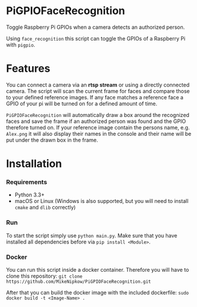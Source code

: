 # PiGPIOFaceRecognition
Toggle Raspberry Pi GPIOs when a camera detects an authorized person.

Using ``face_recognition`` this script can toggle the GPIOs of a Raspberry Pi with ``pigpio``.

# Features
You can connect a camera via an __rtsp stream__ or using a directly connected camera. The script will scan the current frame for faces and compare those to your defined reference images. If any face matches a reference face a GPIO of your pi will be turned on for a defined amount of time.

``PiGPIOFaceRecognition`` will automatically draw a box around the recognized faces and save the frame if an authorized person was found and the GPIO therefore turned on. If your reference image contain the persons name, e.g. ``Alex.png`` it will also display their names in the console and their name will be put under the drawn box in the frame.

# Installation
### Requirements
- Python 3.3+
- macOS or Linux (Windows is also supported, but you will need to install ``cmake`` and ``dlib`` correctly)

### Run
To start the script simply use ``python main.py``. Make sure that you have installed all dependencies before via ``pip install <Module>``.

### Docker
You can run this script inside a docker container. Therefore you will have to clone this repository:
``git clone https://github.com/MikeNipkow/PiGPIOFaceRecognition.git``

After that you can build the docker image with the included dockerfile:
``sudo docker build -t <Image-Name> .``
